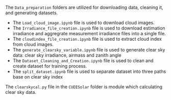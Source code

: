 The <code>Data_preparation</code> folders are utilized for downloading data, cleaning it, and generating datasets.  
- The <code>Load_cloud_image.ipynb</code> file is used to download cloud images.
- The <code>Irradiance_file_creation.ipynb</code> file is used to download estimation irradiance and aggregrate measurement irradiance files into a single file.
- The <code>cloudindex_file_creation.ipynb</code> file is used to extract cloud index from cloud images.
- The <code>generate_clearsky_variable.ipynb</code> file is used to generate clear sky data: clear sky irradiance, airmass and zanith angle
- The <code>Dataset_Cleaning_and_Creation.ipynb</code> file is used to clean and create dataset for training process.
- The <code>split_dataset.ipynb</code> file is used to separate dataset into three paths base on clear sky index

The <code>clearskycal.py</code> file in the <code>CUEESolar</code> folder is module which calculating clear sky data.

